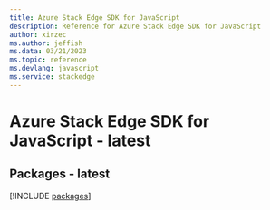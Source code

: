 ```yaml
---
title: Azure Stack Edge SDK for JavaScript
description: Reference for Azure Stack Edge SDK for JavaScript
author: xirzec
ms.author: jeffish
ms.data: 03/21/2023
ms.topic: reference
ms.devlang: javascript
ms.service: stackedge
---
```

# Azure Stack Edge SDK for JavaScript - latest
## Packages - latest
[!INCLUDE [packages](stack-edge-index.md)]